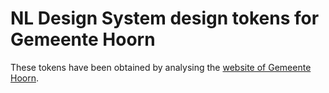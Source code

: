 # NL Design System design tokens for Gemeente Hoorn

These tokens have been obtained by analysing the [website of Gemeente Hoorn](https://www.hoorn.nl).

